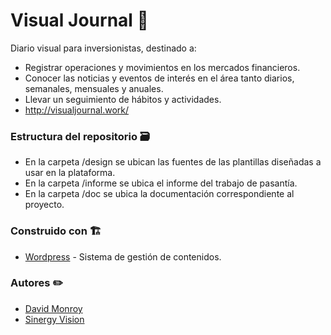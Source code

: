 # Visual Journal :pencil:
Diario visual para inversionistas, destinado a:
* Registrar operaciones y movimientos en los mercados financieros.
* Conocer las noticias y eventos de interés en el área tanto diarios, semanales, mensuales y anuales.
* Llevar un seguimiento de hábitos y actividades.
* <http://visualjournal.work/>

### Estructura del repositorio :card_file_box:
* En la carpeta /design se ubican las fuentes de las plantillas diseñadas a usar en la plataforma.
* En la carpeta /informe se ubica el informe del trabajo de pasantía.
* En la carpeta /doc se ubica la documentación correspondiente al proyecto.

### Construido con :building_construction:
* [Wordpress](https://wordpress.org/) - Sistema de gestión de contenidos.

### Autores :pencil2:
* [David Monroy](https://github.com/david-monroy)
* [Sinergy Vision](https://synergy.vision/)